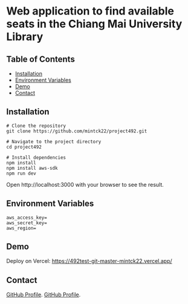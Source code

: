 # Web application to find available seats in the Chiang Mai University Library

<!-- ## Description -->

## Table of Contents

- [Installation](#installation)
- [Environment Variables](#environment-variables)
- [Demo](#demo)
- [Contact](#contact)

## Installation

```
# Clone the repository
git clone https://github.com/mintck22/project492.git

# Navigate to the project directory
cd project492

# Install dependencies
npm install
npm install aws-sdk
npm run dev
```

Open http://localhost:3000 with your browser to see the result.

## Environment Variables

```
aws_access_key=
aws_secret_key=
aws_region=
```

## Demo

Deploy on Vercel: https://492test-git-master-mintck22.vercel.app/

## Contact

[GitHub Profile](https://github.com/mintck22).
[GitHub Profile](https://github.com/Erzengel792).
